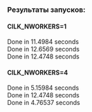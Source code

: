 ### Результаты запусков:

#### CILK_NWORKERS=1

Done in 11.4984 seconds  
Done in 12.6569 seconds  
Done in 12.4748 seconds

#### CILK_NWORKERS=4

Done in 5.15984 seconds  
Done in 12.4748 seconds  
Done in 4.76537 seconds
